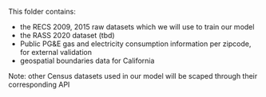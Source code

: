This folder contains:
- the RECS 2009, 2015 raw datasets which we will use to train our model
- the RASS 2020 dataset (tbd)
- Public PG&E gas and electricity consumption information per zipcode, for external validation 
- geospatial boundaries data for California 

Note: other Census datasets used in our model will be scaped through their corresponding API
